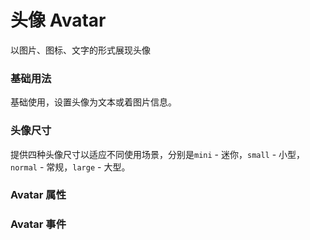 <script setup lang="ts">
  import props from "../example/avatar/props.ts";
  import events from "../example/avatar/events.ts";
</script>

# 头像 Avatar

以图片、图标、文字的形式展现头像

### 基础用法
基础使用，设置头像为文本或着图片信息。
<demo-block src="example/avatar/basic"></demo-block>

### 头像尺寸
提供四种头像尺寸以适应不同使用场景，分别是`mini` - 迷你，`small` - 小型，`normal` - 常规，`large` - 大型。
<demo-block src="example/avatar/size"></demo-block>

### Avatar 属性

<table-block type="props" :data="props"></table-block>

### Avatar 事件

<table-block type="events" :data="events"></table-block>
